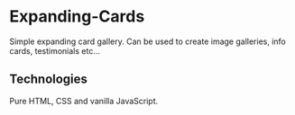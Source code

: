 # Expanding-Cards
Simple expanding card gallery. Can be used to create image galleries, info cards, testimonials etc...

## Technologies
Pure HTML, CSS and vanilla JavaScript.
